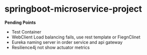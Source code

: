 # springboot-microservice-project

**Pending Points**
* Test Container
* WebClient Load balancing fails, use rest template or FiegnClinet
* Eureka naming server in order service and api gateway
* Resilience4j not show actuator metrics